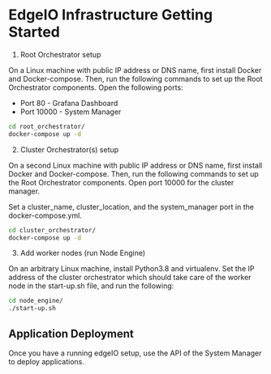 # EdgeIO Infrastructure Getting Started

1. Root Orchestrator setup

On a Linux machine with public IP address or DNS name, first install Docker and Docker-compose. Then, run the following commands to set up the Root Orchestrator components. Open the following ports:

- Port 80 - Grafana Dashboard
- Port 10000 - System Manager


```bash
cd root_orchestrator/
docker-compose up -d
```

2. Cluster Orchestrator(s) setup

On a second Linux machine with public IP address or DNS name, first install Docker and Docker-compose. Then, run the following commands to set up the Root Orchestrator components. Open port 10000 for the cluster manager.

Set a cluster_name, cluster_location, and the system_manager port in the docker-compose.yml.


```bash
cd cluster_orchestrator/
docker-compose up -d
```

3. Add worker nodes (run Node Engine)

On an arbitrary Linux machine, install Python3.8 and virtualenv. Set the IP address of the cluster orchestrator which should take care of the worker node in the start-up.sh file, and run the following:

```bash
cd node_engine/
./start-up.sh
```

## Application Deployment

Once you have a running edgeIO setup, use the API of the System Manager to deploy applications.